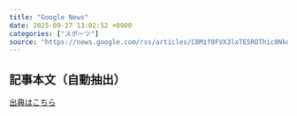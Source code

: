 ```yaml
---
title: "Google News"
date: 2025-09-27 13:02:52 +0900
categories: ["スポーツ"]
source: "https://news.google.com/rss/articles/CBMif0FVX3lxTE5ROThic0NkdjN1YkU5UXNVajNYZW8yMGtSb3RWTGFZcmlPaVdBWVlnNWIxYmROVXRLWHF0ak14RWtvcGNFWGRZaXNYcUtwVmxmMjZQcFZqNzJXeGZWSjQ5WGxMLVEtTlFFLU1LYmxQTVZtZC1KZ1FKVTlrVUpudVU?oc=5"
---
```


## 記事本文（自動抽出）
<body class="y0K44d EA71Tc" id="readabilityBody"></body>

[出典はこちら](https://news.google.com/rss/articles/CBMif0FVX3lxTE5ROThic0NkdjN1YkU5UXNVajNYZW8yMGtSb3RWTGFZcmlPaVdBWVlnNWIxYmROVXRLWHF0ak14RWtvcGNFWGRZaXNYcUtwVmxmMjZQcFZqNzJXeGZWSjQ5WGxMLVEtTlFFLU1LYmxQTVZtZC1KZ1FKVTlrVUpudVU?oc=5)
